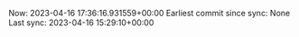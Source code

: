 Now: 2023-04-16 17:36:16.931559+00:00 Earliest commit since sync: None Last sync: 2023-04-16 15:29:10+00:00
